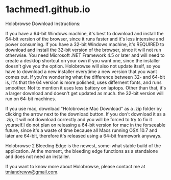 1achmed1.github.io
=================
Holobrowse Download Instructions:

If you have a 64-bit Windows machine, it's best to download and install the 64-bit version of the browser, since it runs    faster and it's less intensive and power consuming.
If you have a 32-bit Windows machine, it's REQUIRED to download and install the 32-bit version of the browser, since it will not  run otherwise.
You need Microsoft .NET Framework 4.5 or later and  will need to create a desktop shortcut on your own if you want one, since   the installer doesn't give you the option.
Holobrowse will also not update itself, so you have to download a new installer everytime a new version that you want comes out.
If you're wondering what the difference between 32- and 64-bit is, it's that the 64 version is more polished, uses differnent     fonts, and runs smoother. Not to mention it uses
less battery on laptops. Other than that, it's a larger download and doesn't get updated as much. the 32-bit version will run on  64-bit machines.

If you use mac, download "Holobrowse Mac Download" as a .zip folder by clicking the arrow next to the download button. If you   don't download it as a .zip, it will not download correctly and you
will be forced to try to fix it yourself.I do not plan on releasing a 64-bit version for mac in the forseeable future, since     it's a waste of time because all Macs running OSX 10.7 and later are 64-bit, therefore
it's released using a 64-bit framework anyways.

Holobrowse 2 Bleeding Edge is the newest, some-what stable build of the application. At the moment, the bleeding edge          functions as a standalone and does not need an installer.

If you want to know more about Holobrowse, please contact me at tmiandreww@gmail.com.
